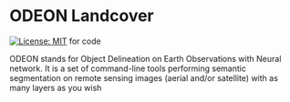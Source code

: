 # ODEON Landcover

[![License: MIT](https://img.shields.io/badge/License-MIT-blue.svg)](https://opensource.org/licenses/MIT) for code

ODEON stands for Object Delineation on Earth Observations with Neural network. It is a set of command-line tools performing semantic segmentation on remote sensing images (aerial and/or satellite) with as many layers as you wish